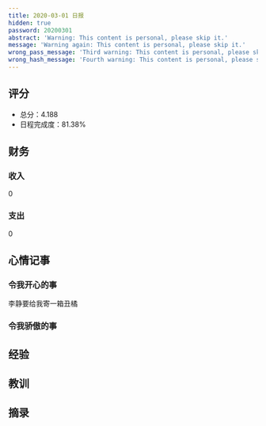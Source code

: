 ```yaml
---
title: 2020-03-01 日报
hidden: true
password: 20200301
abstract: 'Warning: This content is personal, please skip it.'
message: 'Warning again: This content is personal, please skip it.'
wrong_pass_message: 'Third warning: This content is personal, please skip it.'
wrong_hash_message: 'Fourth warning: This content is personal, please skip it.'
---
```


## 评分

- 总分：4.188
- 日程完成度：81.38%

## 财务

### 收入

0

### 支出

0


## 心情记事

### 令我开心的事

李静要给我寄一箱丑橘


### 令我骄傲的事


## 经验


## 教训


## 摘录

